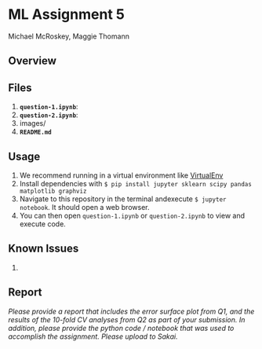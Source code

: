 # ML Assignment 5
Michael McRoskey, Maggie Thomann

## Overview


## Files
1. **`question-1.ipynb`**:
1. **`question-2.ipynb`**:
2. images/
3. **`README.md`**

## Usage
1. We recommend running in a virtual environment like [VirtualEnv](https://virtualenv.pypa.io/en/stable/)
2. Install dependencies with `$ pip install jupyter sklearn scipy pandas matplotlib graphviz`
3. Navigate to this repository in the terminal andexecute `$ jupyter notebook`. It should open a web browser.
4. You can then open `question-1.ipynb` or `question-2.ipynb` to view and execute code.

## Known Issues

1. 

## Report

*Please provide a report that includes the error surface plot from Q1, and the results of the 10-fold CV analyses from Q2 as part of your submission. In addition, please provide the python code / notebook that was used to accomplish the assignment. Please upload to Sakai.*
